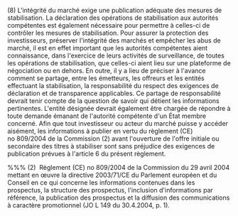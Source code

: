 (8) L'intégrité du marché exige une publication adéquate des mesures de stabilisation. La déclaration des opérations de stabilisation aux autorités compétentes est également nécessaire pour permettre à celles-ci de contrôler les mesures de stabilisation. Pour assurer la protection des investisseurs, préserver l'intégrité des marchés et empêcher les abus de marché, il est en effet important que les autorités compétentes aient connaissance, dans l'exercice de leurs activités de surveillance, de toutes les opérations de stabilisation, que celles-ci aient lieu sur une plateforme de négociation ou en dehors. En outre, il y a lieu de préciser à l'avance comment se partage, entre les émetteurs, les offreurs et les entités effectuant la stabilisation, la responsabilité du respect des exigences de déclaration et de transparence applicables. Ce partage de responsabilité devrait tenir compte de la question de savoir qui détient les informations pertinentes. L'entité désignée devrait également être chargée de répondre à toute demande émanant de l'autorité compétente d'un État membre concerné. Afin que tout investisseur ou acteur du marché puisse y accéder aisément, les informations à publier en vertu du règlement (CE) no 809/2004 de la Commission (2) avant l'ouverture de l'offre initiale ou secondaire des titres à stabiliser sont sans préjudice des exigences de publication prévues à l'article 6 du présent règlement.

%%% (2)  Règlement (CE) no 809/2004 de la Commission du 29 avril 2004 mettant en œuvre la directive 2003/71/CE du Parlement européen et du Conseil en ce qui concerne les informations contenues dans les prospectus, la structure des prospectus, l'inclusion d'informations par référence, la publication des prospectus et la diffusion des communications à caractère promotionnel (JO L 149 du 30.4.2004, p. 1).